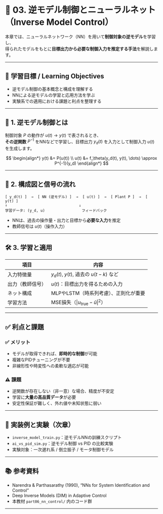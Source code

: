# 🔁 03. 逆モデル制御とニューラルネット（Inverse Model Control）

本章では、ニューラルネットワーク（NN）を用いて**制御対象の逆モデル**を学習し、  
得られたモデルをもとに**目標出力から必要な制御入力を推定する手法**を解説します。

---

## 🎯 学習目標 / Learning Objectives

- 逆モデル制御の基本概念と構成を理解する  
- NNによる逆モデルの学習と応用方法を学ぶ  
- 実験系での適用における課題と利点を整理する

---

## 🔄 1. 逆モデル制御とは

制御対象 $P$ の動作が $u(t) \rightarrow y(t)$ で表されるとき、  
**その逆関数** $P^{-1}$ をNNなどで学習し、目標出力 $y_d(t)$ を入力として制御入力 $u(t)$ を生成します。

$$
\begin{align*}
y(t) &= P(u(t)) \\
u(t) &= f_\theta(y_d(t), y(t), \dots) \approx P^{-1}(y_d)
\end{align*}
$$

---

## 🧠 2. 構成図と信号の流れ
```
[ y_d(t) ]  →  [ NN (逆モデル) ]  →  [ u(t) ]  →  [ Plant P ]  →  [ y(t) ]
↑                                 ↓
学習データ: (y_d, u)                 フィードバック
```
- NNは、過去の操作量・出力と目標から**必要な入力**を推定
- 教師信号は $u(t)$（操作入力）

---

## 🛠️ 3. 学習と適用

| 項目             | 内容                                           |
|------------------|------------------------------------------------|
| 入力特徴量       | $y_d(t)$, $y(t)$, 過去の $u(t-k)$ など          |
| 出力（教師信号） | $u(t)$：目標出力を得るための入力               |
| ネット構成       | MLPやLSTM（時系列考慮）、正則化が重要           |
| 学習方法         | MSE損失（$\|u_{\text{true}} - \hat{u}\|^2$）    |

---

## ✅ 利点と課題

### ✅ メリット

- モデルが取得できれば、**即時的な制御**が可能  
- 複雑なPIDチューニングが不要  
- 非線形性や時変性への柔軟な適応が可能

### ⚠️ 課題

- 逆関数が存在しない（非一意）な場合、精度が不安定  
- 学習に**大量の高品質データ**が必要  
- 安定性保証が難しく、外れ値や未知状態に弱い

---

## 🧪 実装例と実験（次章）

- `inverse_model_train.py`：逆モデルNNの訓練スクリプト  
- `ai_vs_pid_sim.py`：逆モデル制御 vs PID の比較実験  
- 実験対象：一次遅れ系 / 倒立振子 / モータ制御モデル

---

## 📚 参考資料

- Narendra & Parthasarathy (1990), “NNs for System Identification and Control”  
- Deep Inverse Models (DIM) in Adaptive Control  
- 本教材 `part06_nn_control/` 内のコード群

---
